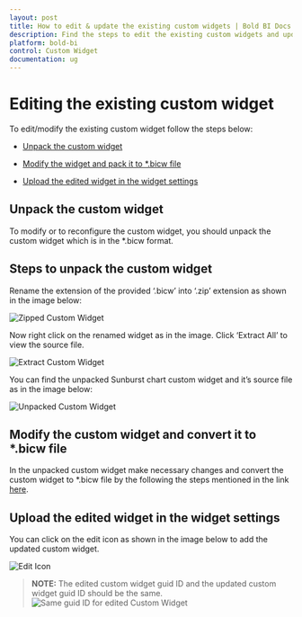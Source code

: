 ```yaml
---
layout: post
title: How to edit & update the existing custom widgets | Bold BI Docs
description: Find the steps to edit the existing custom widgets and update them thorough the widget settings page by using the edit icon in the dashboard or APIs available.
platform: bold-bi
control: Custom Widget
documentation: ug
---
```


# Editing the existing custom widget 

 To edit/modify the existing custom widget follow the steps below: 

  * [Unpack the custom widget](/embedded-bi/visualizing-data/visualization-widgets/custom-widget/v5.2.48-or-later/editing-existing-custom-widget/#unpack-the-custom-widget)

  * [Modify the widget and pack it to *.bicw file ](/embedded-bi/visualizing-data/visualization-widgets/custom-widget/v5.2.48-or-later/editing-existing-custom-widget/#modify-the-custom-widget-and-convert-it-to-bicw-file)

  * [Upload the edited widget in the widget settings](/embedded-bi/visualizing-data/visualization-widgets/custom-widget/v5.2.48-or-later/editing-existing-custom-widget/#upload-the-edited-widget-in-the-widget-settings)
    

## Unpack the custom widget 
  
 To modify or to reconfigure the custom widget, you should unpack the custom widget which is in the *.bicw format.

## Steps to unpack the custom widget

 Rename the extension of the provided ‘.bicw’ into ‘.zip’ extension as shown in the image below:

  ![Zipped Custom Widget](/bold-bi-docs/static/assets/embedded/visualizing-data/visualization-widgets/images/custom-widget/zipped-custom-widget.png)

 Now right click on the renamed widget as in the image. Click ‘Extract All’ to view the source file.

  ![Extract Custom Widget](/bold-bi-docs/static/assets/embedded/visualizing-data/visualization-widgets/images/custom-widget/extract-custom-widget.png)

 You can find the unpacked Sunburst chart custom widget and it’s source file as in the image below:

  ![Unpacked Custom Widget](/bold-bi-docs/static/assets/embedded/visualizing-data/visualization-widgets/images/custom-widget/unpacked-custom-widget.png)

## Modify the custom widget and convert it to *.bicw file 

 In the unpacked custom widget make necessary changes and convert the custom widget to *.bicw file by the following the steps mentioned in the link [here](/embedded-bi/visualizing-data/visualization-widgets/custom-widget/v5.2.48-or-later/create-new-custom-widget/#converting-the-widget-to-a-bicw-file).

## Upload the edited widget in the widget settings
 
 You can click on the edit icon as shown in the image below to add the updated custom widget.
  
  ![Edit Icon](/bold-bi-docs/static/assets/embedded/visualizing-data/visualization-widgets/images/custom-widget/edit-icon.png)

 > **NOTE:**  The edited custom widget guid ID and the updated custom widget guid ID should be the same. ![Same guid ID for edited Custom Widget](/bold-bi-docs/static/assets/embedded/visualizing-data/visualization-widgets/images/custom-widget/same-guid-ID.png)


  